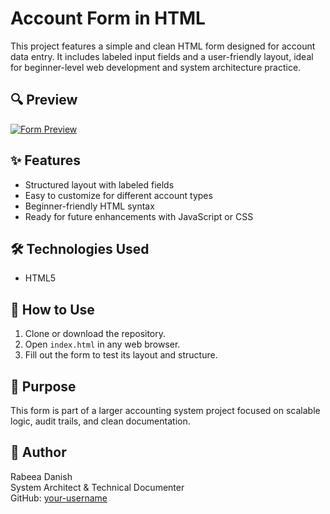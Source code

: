 # Account Form in HTML

This project features a simple and clean HTML form designed for account data entry. It includes labeled input fields and a user-friendly layout, ideal for beginner-level web development and system architecture practice.

## 🔍 Preview

[![Form Preview](form-preview.png)](form-preview.png)



## ✨ Features
- Structured layout with labeled fields
- Easy to customize for different account types
- Beginner-friendly HTML syntax
- Ready for future enhancements with JavaScript or CSS

## 🛠️ Technologies Used
- HTML5

## 📂 How to Use
1. Clone or download the repository.
2. Open `index.html` in any web browser.
3. Fill out the form to test its layout and structure.

## 📌 Purpose
This form is part of a larger accounting system project focused on scalable logic, audit trails, and clean documentation.

## 👤 Author
Rabeea Danish  
System Architect & Technical Documenter  
GitHub: [your-username](https://github.com/your-username)
